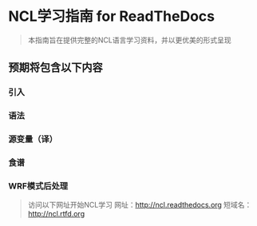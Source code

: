 # NCL学习指南 for ReadTheDocs

> 本指南旨在提供完整的NCL语言学习资料，并以更优美的形式呈现

## 预期将包含以下内容

### 引入
### 语法
### 源变量（译）
### 食谱
### WRF模式后处理

>访问以下网址开始NCL学习
>网址：http://ncl.readthedocs.org
>短域名：http://ncl.rtfd.org
